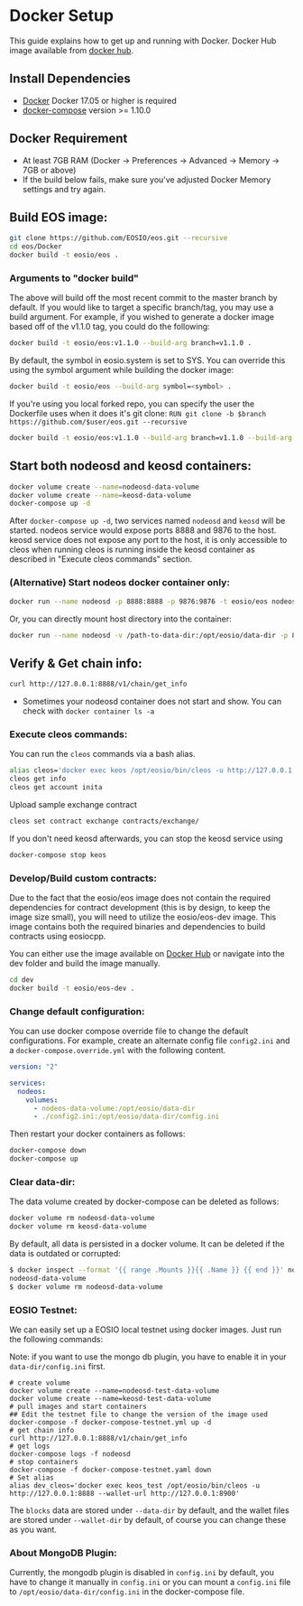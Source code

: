 # Docker Setup

This guide explains how to get up and running with Docker.
Docker Hub image available from [docker hub](https://hub.docker.com/r/eosio/eos/).

## Install Dependencies

- [Docker](https://docs.docker.com) Docker 17.05 or higher is required
- [docker-compose](https://docs.docker.com/compose/) version >= 1.10.0

## Docker Requirement

- At least 7GB RAM (Docker -> Preferences -> Advanced -> Memory -> 7GB or above)
- If the build below fails, make sure you've adjusted Docker Memory settings and try again.

## Build EOS image:

```bash
git clone https://github.com/EOSIO/eos.git --recursive
cd eos/Docker
docker build -t eosio/eos .
```

### Arguments to "docker build"

The above will build off the most recent commit to the master branch by default. If you would like to target a specific branch/tag, you may use a build argument. For example, if you wished to generate a docker image based off of the v1.1.0 tag, you could do the following:

```bash
docker build -t eosio/eos:v1.1.0 --build-arg branch=v1.1.0 .
```

By default, the symbol in eosio.system is set to SYS. You can override this using the symbol argument while building the docker image:

```bash
docker build -t eosio/eos --build-arg symbol=<symbol> .
```

If you're using you local forked repo, you can specify the user the Dockerfile uses when it does it's git clone: `RUN git clone -b $branch https://github.com/$user/eos.git --recursive`

```bash
docker build -t eosio/eos:v1.1.0 --build-arg branch=v1.1.0 --build-arg symbol=EOS --build-arg user=GITHUB_USER --no-cache .
```

## Start both nodeosd and keosd containers:

```bash
docker volume create --name=nodeosd-data-volume
docker volume create --name=keosd-data-volume
docker-compose up -d
```

After `docker-compose up -d`, two services named `nodeosd` and `keosd` will be started. nodeos service would expose ports 8888 and 9876 to the host. keosd service does not expose any port to the host, it is only accessible to cleos when running cleos is running inside the keosd container as described in "Execute cleos commands" section.

### (Alternative) Start nodeos docker container only:

```bash
docker run --name nodeosd -p 8888:8888 -p 9876:9876 -t eosio/eos nodeosd.sh -e --http-alias=nodeos:8888 --http-alias=127.0.0.1:8888 --http-alias=localhost:8888
```

Or, you can directly mount host directory into the container:

```bash
docker run --name nodeosd -v /path-to-data-dir:/opt/eosio/data-dir -p 8888:8888 -p 9876:9876 -t eosio/eos nodeosd.sh -e --http-alias=nodeos:8888 --http-alias=127.0.0.1:8888 --http-alias=localhost:8888
```

## Verify & Get chain info:

```bash
curl http://127.0.0.1:8888/v1/chain/get_info
```

* Sometimes your nodeosd container does not start and show. You can check with `docker container ls -a`

### Execute cleos commands:

You can run the `cleos` commands via a bash alias.

```bash
alias cleos='docker exec keos /opt/eosio/bin/cleos -u http://127.0.0.1:8888 --wallet-url http://127.0.0.1:8900'
cleos get info
cleos get account inita
```

Upload sample exchange contract

```bash
cleos set contract exchange contracts/exchange/
```

If you don't need keosd afterwards, you can stop the keosd service using

```bash
docker-compose stop keos
```

### Develop/Build custom contracts:

Due to the fact that the eosio/eos image does not contain the required dependencies for contract development (this is by design, to keep the image size small), you will need to utilize the eosio/eos-dev image. This image contains both the required binaries and dependencies to build contracts using eosiocpp.

You can either use the image available on [Docker Hub](https://hub.docker.com/r/eosio/eos-dev/) or navigate into the dev folder and build the image manually.

```bash
cd dev
docker build -t eosio/eos-dev .
```

### Change default configuration:

You can use docker compose override file to change the default configurations. For example, create an alternate config file `config2.ini` and a `docker-compose.override.yml` with the following content.

```yaml
version: "2"

services:
  nodeos:
    volumes:
      - nodeos-data-volume:/opt/eosio/data-dir
      - ./config2.ini:/opt/eosio/data-dir/config.ini
```

Then restart your docker containers as follows:

```bash
docker-compose down
docker-compose up
```

### Clear data-dir:

The data volume created by docker-compose can be deleted as follows:

```bash
docker volume rm nodeosd-data-volume
docker volume rm keosd-data-volume
```

By default, all data is persisted in a docker volume. It can be deleted if the data is outdated or corrupted:

```bash
$ docker inspect --format '{{ range .Mounts }}{{ .Name }} {{ end }}' nodeos
nodeosd-data-volume
$ docker volume rm nodeosd-data-volume
```

### EOSIO Testnet:

We can easily set up a EOSIO local testnet using docker images. Just run the following commands:

Note: if you want to use the mongo db plugin, you have to enable it in your `data-dir/config.ini` first.

```
# create volume
docker volume create --name=nodeosd-test-data-volume
docker volume create --name=keosd-test-data-volume
# pull images and start containers
## Edit the testnet file to change the version of the image used
docker-compose -f docker-compose-testnet.yml up -d
# get chain info
curl http://127.0.0.1:8888/v1/chain/get_info
# get logs
docker-compose logs -f nodeosd
# stop containers
docker-compose -f docker-compose-testnet.yaml down
# Set alias 
alias dev_cleos='docker exec keos_test /opt/eosio/bin/cleos -u http://127.0.0.1:8888 --wallet-url http://127.0.0.1:8900'
```

The `blocks` data are stored under `--data-dir` by default, and the wallet files are stored under `--wallet-dir` by default, of course you can change these as you want.

### About MongoDB Plugin:

Currently, the mongodb plugin is disabled in `config.ini` by default, you have to change it manually in `config.ini` or you can mount a `config.ini` file to `/opt/eosio/data-dir/config.ini` in the docker-compose file.

